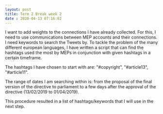```yaml
---
layout: post
title: Term 2 Break week 2
date : 2020-04-13 07:16:02
---
```


I want to add weights to the connections I have already collected. For this, I need to use communications between MEP accounts and their connections. I need keywords to search the Tweets by. To tackle the problem of the many different european languages, I have written a script that can find the hashtags used the most by MEPs in conjunction with given hashtags in a certain timeframe. 

The hashtags I have chosen to start with are: "#copyright", "#article13", "#article11".

The range of dates I am searching within is: from the proposal of the final version of the directive to parliament to a few days after the approval of the directive (13/02/2019 to 01/04/2019).

This procedure resulted in a list of hashtags/keywords that I will use in the next step.